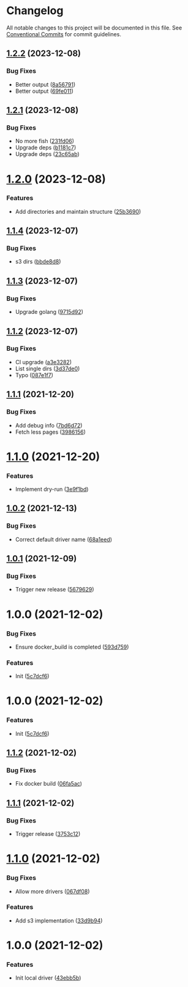 # Changelog

All notable changes to this project will be documented in this file. See
[Conventional Commits](https://conventionalcommits.org) for commit guidelines.

## [1.2.2](https://github.com/stenic/go-rotate-backups/compare/v1.2.1...v1.2.2) (2023-12-08)


### Bug Fixes

* Better output ([8a56791](https://github.com/stenic/go-rotate-backups/commit/8a56791812df9a18c2b377da1f3347c567e0dd84))
* Better output ([69fe011](https://github.com/stenic/go-rotate-backups/commit/69fe0113be307a799d4844aad38c83e97f6e00a7))

## [1.2.1](https://github.com/stenic/go-rotate-backups/compare/v1.2.0...v1.2.1) (2023-12-08)


### Bug Fixes

* No more fish ([231fd06](https://github.com/stenic/go-rotate-backups/commit/231fd06b8bd08ce39a76b828973a6628f9118b31))
* Upgrade deps ([b1181c7](https://github.com/stenic/go-rotate-backups/commit/b1181c775339b0aed6699b6b5e27818fc69061e4))
* Upgrade deps ([23c65ab](https://github.com/stenic/go-rotate-backups/commit/23c65abe29b86c3f434d6de1987b2c173c37f138))

# [1.2.0](https://github.com/stenic/go-rotate-backups/compare/v1.1.4...v1.2.0) (2023-12-08)


### Features

* Add directories and maintain structure ([25b3690](https://github.com/stenic/go-rotate-backups/commit/25b3690885ca351d79deb5f9eba0ab6cdc716f80))

## [1.1.4](https://github.com/stenic/go-rotate-backups/compare/v1.1.3...v1.1.4) (2023-12-07)


### Bug Fixes

* s3 dirs ([bbde8d8](https://github.com/stenic/go-rotate-backups/commit/bbde8d8fcd9bb2d12078887a77536a00415d3ece))

## [1.1.3](https://github.com/stenic/go-rotate-backups/compare/v1.1.2...v1.1.3) (2023-12-07)


### Bug Fixes

* Upgrade golang ([9715d92](https://github.com/stenic/go-rotate-backups/commit/9715d92b4508d4002e6f9e8fab370c2b167697c1))

## [1.1.2](https://github.com/stenic/go-rotate-backups/compare/v1.1.1...v1.1.2) (2023-12-07)


### Bug Fixes

* CI upgrade ([a3e3282](https://github.com/stenic/go-rotate-backups/commit/a3e328299cd336480c77f4491bb6f878119ba78f))
* List single dirs ([3d37de0](https://github.com/stenic/go-rotate-backups/commit/3d37de0ec53e940f05b6a880b0017d23963da60a))
* Typo ([087e1f7](https://github.com/stenic/go-rotate-backups/commit/087e1f7d34b8684cf7b992dc27981651c14d098f))

## [1.1.1](https://github.com/stenic/go-rotate-backups/compare/v1.1.0...v1.1.1) (2021-12-20)


### Bug Fixes

* Add debug info ([7bd6d72](https://github.com/stenic/go-rotate-backups/commit/7bd6d721e2e51e6339fe7b9e89b9b2e6f78cbf5d))
* Fetch less pages ([3986156](https://github.com/stenic/go-rotate-backups/commit/39861568c71789d9a8442616d2720c7b6917b7b6))

# [1.1.0](https://github.com/stenic/go-rotate-backups/compare/v1.0.2...v1.1.0) (2021-12-20)


### Features

* Implement dry-run ([3e9f1bd](https://github.com/stenic/go-rotate-backups/commit/3e9f1bd1219cae65e5a9826f3bd5d06c8ee20e3f))

## [1.0.2](https://github.com/stenic/go-rotate-backups/compare/v1.0.1...v1.0.2) (2021-12-13)


### Bug Fixes

* Correct default driver name ([68a1eed](https://github.com/stenic/go-rotate-backups/commit/68a1eed1e42468e149a9b9414cc33af995805a4f))

## [1.0.1](https://github.com/stenic/go-rotate-backups/compare/v1.0.0...v1.0.1) (2021-12-09)


### Bug Fixes

* Trigger new release ([5679629](https://github.com/stenic/go-rotate-backups/commit/56796291f00cb826643f3c0a71db66119a1e6361))

# 1.0.0 (2021-12-02)


### Bug Fixes

* Ensure docker_build is completed ([593d759](https://github.com/stenic/go-rotate-backups/commit/593d759dcc6ace1208066148c6e0034a943bb8d5))


### Features

* Init ([5c7dcf6](https://github.com/stenic/go-rotate-backups/commit/5c7dcf6bda16d04fb2a96fc7543d3d6e179f032e))

# 1.0.0 (2021-12-02)


### Features

* Init ([5c7dcf6](https://github.com/stenic/go-rotate-backups/commit/5c7dcf6bda16d04fb2a96fc7543d3d6e179f032e))

## [1.1.2](https://github.com/stenic/go-rotate-backups/compare/v1.1.1...v1.1.2) (2021-12-02)


### Bug Fixes

* Fix docker build ([06fa5ac](https://github.com/stenic/go-rotate-backups/commit/06fa5ac82b9e9db022a6c8c51451dab4fde093b8))

## [1.1.1](https://github.com/stenic/go-rotate-backups/compare/v1.1.0...v1.1.1) (2021-12-02)


### Bug Fixes

* Trigger release ([3753c12](https://github.com/stenic/go-rotate-backups/commit/3753c124650686e1a56fe3d5a5ebfc410181b3b2))

# [1.1.0](https://github.com/stenic/go-rotate-backups/compare/v1.0.0...v1.1.0) (2021-12-02)


### Bug Fixes

* Allow more drivers ([067df08](https://github.com/stenic/go-rotate-backups/commit/067df0874442c9eaf4d225ee98582bef08af87a4))


### Features

* Add s3 implementation ([33d9b94](https://github.com/stenic/go-rotate-backups/commit/33d9b94313e3e0baa16aa1b3ca142ac1931433c2))

# 1.0.0 (2021-12-02)


### Features

* Init local driver ([43ebb5b](https://github.com/stenic/go-rotate-backups/commit/43ebb5b02fbec2ec4fdbaf06fc514e83c6216847))
